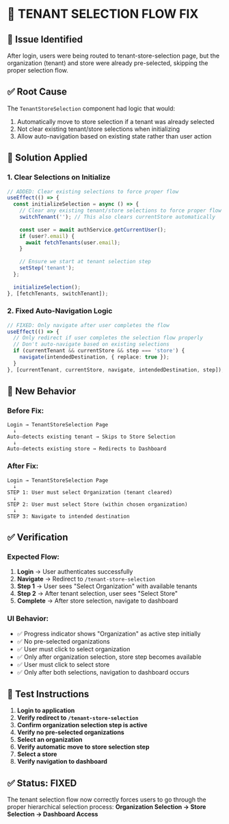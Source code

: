 # 🔧 TENANT SELECTION FLOW FIX

## 🐛 Issue Identified
After login, users were being routed to tenant-store-selection page, but the organization (tenant) and store were already pre-selected, skipping the proper selection flow.

## ✅ Root Cause
The `TenantStoreSelection` component had logic that would:
1. Automatically move to store selection if a tenant was already selected
2. Not clear existing tenant/store selections when initializing
3. Allow auto-navigation based on existing state rather than user action

## 🔧 Solution Applied

### **1. Clear Selections on Initialize**
```typescript
// ADDED: Clear existing selections to force proper flow
useEffect(() => {
  const initializeSelection = async () => {
    // Clear any existing tenant/store selections to force proper flow
    switchTenant(''); // This also clears currentStore automatically
    
    const user = await authService.getCurrentUser();
    if (user?.email) {
      await fetchTenants(user.email);
    }
    
    // Ensure we start at tenant selection step
    setStep('tenant');
  };
  
  initializeSelection();
}, [fetchTenants, switchTenant]);
```

### **2. Fixed Auto-Navigation Logic**
```typescript
// FIXED: Only navigate after user completes the flow
useEffect(() => {
  // Only redirect if user completes the selection flow properly
  // Don't auto-navigate based on existing selections
  if (currentTenant && currentStore && step === 'store') {
    navigate(intendedDestination, { replace: true });
  }
}, [currentTenant, currentStore, navigate, intendedDestination, step]);
```

## 🎯 New Behavior

### **Before Fix:**
```
Login → TenantStoreSelection Page
  ↓
Auto-detects existing tenant → Skips to Store Selection
  ↓
Auto-detects existing store → Redirects to Dashboard
```

### **After Fix:**
```
Login → TenantStoreSelection Page
  ↓
STEP 1: User must select Organization (tenant cleared)
  ↓
STEP 2: User must select Store (within chosen organization)
  ↓
STEP 3: Navigate to intended destination
```

## ✅ Verification

### **Expected Flow:**
1. **Login** → User authenticates successfully
2. **Navigate** → Redirect to `/tenant-store-selection`
3. **Step 1** → User sees "Select Organization" with available tenants
4. **Step 2** → After tenant selection, user sees "Select Store"
5. **Complete** → After store selection, navigate to dashboard

### **UI Behavior:**
- ✅ Progress indicator shows "Organization" as active step initially
- ✅ No pre-selected organizations
- ✅ User must click to select organization
- ✅ Only after organization selection, store step becomes available
- ✅ User must click to select store
- ✅ Only after both selections, navigation to dashboard occurs

## 🧪 Test Instructions

1. **Login to application**
2. **Verify redirect to `/tenant-store-selection`**
3. **Confirm organization selection step is active**
4. **Verify no pre-selected organizations**
5. **Select an organization**
6. **Verify automatic move to store selection step**
7. **Select a store**
8. **Verify navigation to dashboard**

## ✅ Status: FIXED

The tenant selection flow now correctly forces users to go through the proper hierarchical selection process:
**Organization Selection → Store Selection → Dashboard Access**
